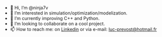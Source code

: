 - 👋 Hi, I’m @ninja7v
- 👀 I’m interested in simulation/optimization/modelization.
- 🌱 I’m currently improving C++ and Python.
- 💞️ I’m looking to collaborate on a cool project.
- 📫 How to reach me: on [Linkedin](linkedin.com/in/prevost-luc) or via e-mail: luc-prevost@hotmail.fr
